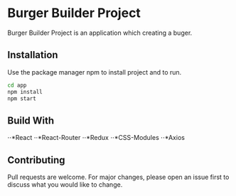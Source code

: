 # Burger Builder Project 
Burger Builder Project is an application which creating a buger.





## Installation
Use the package manager npm to install project and to run.
```bash
cd app
npm install 
npm start
```
## Build With

 ⋅⋅*React
 ⋅⋅*React-Router
 ⋅⋅*Redux
 ⋅⋅*CSS-Modules
 ⋅⋅*Axios


## Contributing
Pull requests are welcome. For major changes, please open an issue first to discuss what you would like to change.
